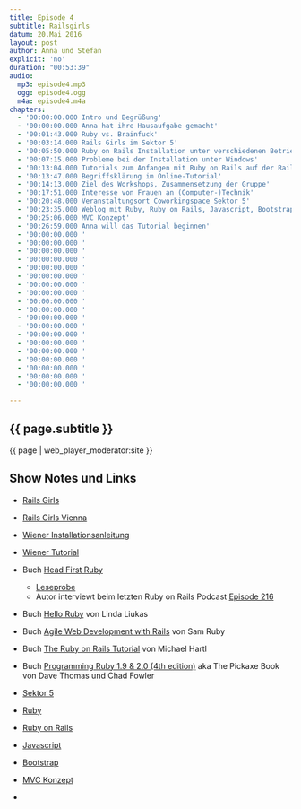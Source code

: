 ```yaml
---
title: Episode 4
subtitle: Railsgirls
datum: 20.Mai 2016
layout: post
author: Anna und Stefan
explicit: 'no'
duration: "00:53:39"
audio:
  mp3: episode4.mp3
  ogg: episode4.ogg
  m4a: episode4.m4a
chapters:
  - '00:00:00.000 Intro und Begrüßung'
  - '00:00:00.000 Anna hat ihre Hausaufgabe gemacht'
  - '00:01:43.000 Ruby vs. Brainfuck'
  - '00:03:14.000 Rails Girls im Sektor 5'
  - '00:05:50.000 Ruby on Rails Installation unter verschiedenen Betriebssystemen'
  - '00:07:15.000 Probleme bei der Installation unter Windows'
  - '00:13:04.000 Tutorials zum Anfangen mit Ruby on Rails auf der Rails Girls Seite'
  - '00:13:47.000 Begriffsklärung im Online-Tutorial'
  - '00:14:13.000 Ziel des Workshops, Zusammensetzung der Gruppe'
  - '00:17:51.000 Interesse von Frauen an (Computer-)Technik'
  - '00:20:48.000 Veranstaltungsort Coworkingspace Sektor 5'
  - '00:23:35.000 Weblog mit Ruby, Ruby on Rails, Javascript, Bootstrap'
  - '00:25:06.000 MVC Konzept'
  - '00:26:59.000 Anna will das Tutorial beginnen'
  - '00:00:00.000 '
  - '00:00:00.000 '
  - '00:00:00.000 '
  - '00:00:00.000 '
  - '00:00:00.000 '
  - '00:00:00.000 '
  - '00:00:00.000 '
  - '00:00:00.000 '
  - '00:00:00.000 '
  - '00:00:00.000 '
  - '00:00:00.000 '
  - '00:00:00.000 '
  - '00:00:00.000 '
  - '00:00:00.000 '
  - '00:00:00.000 '
  - '00:00:00.000 '
  - '00:00:00.000 '
  - '00:00:00.000 '
  - '00:00:00.000 '

---
```


## {{ page.subtitle }}

{{ page | web_player_moderator:site }}

## Show Notes und Links

* [Rails Girls](http://railsgirls.com)
* [Rails Girls Vienna](http://railsgirls.com/vienna2016-05)
* [Wiener Installationsanleitung](http://railsgirls.com/files/vienna/install)
* [Wiener Tutorial](http://railsgirls.com/files/vienna/tutorial_1)
* Buch [Head First Ruby](http://headfirstruby.com/)
  * [Leseprobe](http://cdn.oreillystatic.com/oreilly/booksamplers/9781449372651_sampler.pdf)
  * Autor interviewt beim letzten Ruby on Rails Podcast [Episode 216](http://5by5.tv/rubyonrails/216)
* Buch [Hello Ruby](http://www.helloruby.com/) von Linda Liukas
* Buch [Agile Web Development with Rails](https://pragprog.com/book/rails4/agile-web-development-with-rails-4) von Sam Ruby
* Buch [The Ruby on Rails Tutorial](https://www.railstutorial.org/) von Michael Hartl
* Buch [Programming Ruby 1.9 & 2.0 (4th edition)](https://pragprog.com/book/ruby4/programming-ruby-1-9-2-0) aka The Pickaxe Book von Dave Thomas und Chad Fowler

* [Sektor 5](http://www.sektor5.at/)
* [Ruby](https://de.wikipedia.org/wiki/Ruby_(Programmiersprache))
* [Ruby on Rails](https://de.wikipedia.org/wiki/Ruby_on_Rails)
* [Javascript](https://de.wikipedia.org/wiki/JavaScript)
* [Bootstrap](https://de.wikipedia.org/wiki/Bootstrap_(Framework))
* [MVC Konzept](https://de.wikipedia.org/wiki/Model_View_Controller)
* 
